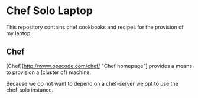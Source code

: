 Chef Solo Laptop
================

This repository contains chef cookbooks and recipes for the provision
of my laptop.

Chef
----

[Chef][http://www.opscode.com/chef/ "Chef homepage"] provides a means
to provision a (cluster of) machine.

Because we do not want to depend on a chef-server we opt to use the
chef-solo instance.